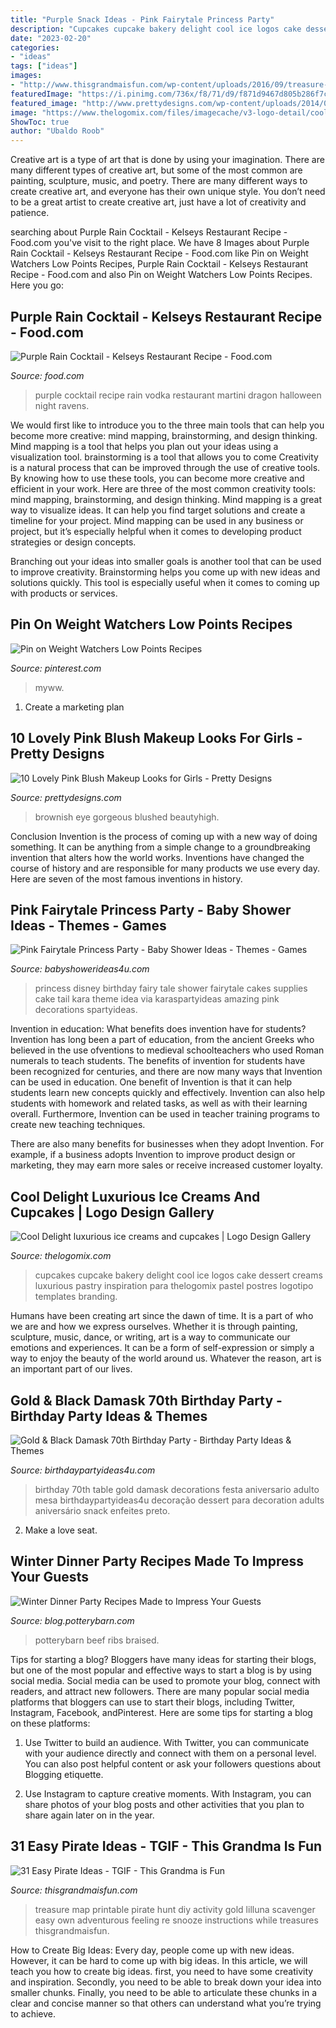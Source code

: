 ```yaml
---
title: "Purple Snack Ideas - Pink Fairytale Princess Party"
description: "Cupcakes cupcake bakery delight cool ice logos cake dessert creams luxurious pastry inspiration para thelogomix pastel postres logotipo templates branding"
date: "2023-02-20"
categories:
- "ideas"
tags: ["ideas"]
images:
- "http://www.thisgrandmaisfun.com/wp-content/uploads/2016/09/treasure-map-2.jpg"
featuredImage: "https://i.pinimg.com/736x/f8/71/d9/f871d9467d805b286f7ce3264a62318e.jpg"
featured_image: "http://www.prettydesigns.com/wp-content/uploads/2014/07/Brownish-Grey-Smokey-Eyes-and-Pink-Blush.jpg"
image: "https://www.thelogomix.com/files/imagecache/v3-logo-detail/cool-delight-2.png"
ShowToc: true
author: "Ubaldo Roob"
---
```



Creative art is a type of art that is done by using your imagination. There are many different types of creative art, but some of the most common are painting, sculpture, music, and poetry. There are many different ways to create creative art, and everyone has their own unique style. You don’t need to be a great artist to create creative art, just have a lot of creativity and patience.

	

		
searching about Purple Rain Cocktail - Kelseys Restaurant Recipe - Food.com you've visit to the right place. We have 8 Images about Purple Rain Cocktail - Kelseys Restaurant Recipe - Food.com like Pin on Weight Watchers Low Points Recipes, Purple Rain Cocktail - Kelseys Restaurant Recipe - Food.com and also Pin on Weight Watchers Low Points Recipes. Here you go:
		
    
## Purple Rain Cocktail - Kelseys Restaurant Recipe - Food.com

<img loading=lazy src="http://img.sndimg.com/food/image/upload/w_614,h_461,c_fit/v1/img/recipes/48/02/84/pic6v5QvL.jpg" onerror="this.onerror=null;this.src='https://tse2.mm.bing.net/th?id=OIP.cRqB3tXUeDKJCfEAe2GVjAHaE6&amp;pid=15.1';" alt="Purple Rain Cocktail - Kelseys Restaurant Recipe - Food.com">

_Source: food.com_

>purple cocktail recipe rain vodka restaurant martini dragon halloween night ravens. 

	

We would first like to introduce you to the three main tools that can help you become more creative: mind mapping, brainstorming, and design thinking. Mind mapping is a tool that helps you plan out your ideas using a visualization tool. brainstorming is a tool that allows you to come
Creativity is a natural process that can be improved through the use of creative tools. By knowing how to use these tools, you can become more creative and efficient in your work. Here are three of the most common creativity tools: mind mapping, brainstorming, and design thinking.
Mind mapping is a great way to visualize ideas. It can help you find target solutions and create a timeline for your project. Mind mapping can be used in any business or project, but it’s especially helpful when it comes to developing product strategies or design concepts.

Branching out your ideas into smaller goals is another tool that can be used to improve creativity. Brainstorming helps you come up with new ideas and solutions quickly. This tool is especially useful when it comes to coming up with products or services.

    
## Pin On Weight Watchers Low Points Recipes

<img loading=lazy src="https://i.pinimg.com/736x/f8/71/d9/f871d9467d805b286f7ce3264a62318e.jpg" onerror="this.onerror=null;this.src='https://tse4.mm.bing.net/th?id=OIP.4DXoFNT6v_S1ys0cNQpc7wHaLH&amp;pid=15.1';" alt="Pin on Weight Watchers Low Points Recipes">

_Source: pinterest.com_

>myww. 

	

1. Create a marketing plan 

    
## 10 Lovely Pink Blush Makeup Looks For Girls - Pretty Designs

<img loading=lazy src="http://www.prettydesigns.com/wp-content/uploads/2014/07/Brownish-Grey-Smokey-Eyes-and-Pink-Blush.jpg" onerror="this.onerror=null;this.src='https://tse3.mm.bing.net/th?id=OIP.1P8Nzs6uyTw2mHFmXey_kAHaKZ&amp;pid=15.1';" alt="10 Lovely Pink Blush Makeup Looks for Girls - Pretty Designs">

_Source: prettydesigns.com_

>brownish eye gorgeous blushed beautyhigh. 

	

Conclusion
Invention is the process of coming up with a new way of doing something. It can be anything from a simple change to a groundbreaking invention that alters how the world works. Inventions have changed the course of history and are responsible for many products we use every day. Here are seven of the most famous inventions in history.

    
## Pink Fairytale Princess Party - Baby Shower Ideas - Themes - Games

<img loading=lazy src="http://www.babyshowerideas4u.com/wp-content/uploads/2014/01/princess-71.jpg" onerror="this.onerror=null;this.src='https://tse3.mm.bing.net/th?id=OIP.hDgV64mRUwX_NlalwpUVEQHaLH&amp;pid=15.1';" alt="Pink Fairytale Princess Party - Baby Shower Ideas - Themes - Games">

_Source: babyshowerideas4u.com_

>princess disney birthday fairy tale shower fairytale cakes supplies cake tail kara theme idea via karaspartyideas amazing pink decorations spartyideas. 

	

Invention in education: What benefits does invention have for students?
Invention has long been a part of education, from the ancient Greeks who believed in the use ofventions to medieval schoolteachers who used Roman numerals to teach students. The benefits of invention for students have been recognized for centuries, and there are now many ways that Invention can be used in education. 
One benefit of Invention is that it can help students learn new concepts quickly and effectively. Invention can also help students with homework and related tasks, as well as with their learning overall. Furthermore, Invention can be used in teacher training programs to create new teaching techniques. 

There are also many benefits for businesses when they adopt Invention. For example, if a business adopts Invention to improve product design or marketing, they may earn more sales or receive increased customer loyalty.

    
## Cool Delight Luxurious Ice Creams And Cupcakes | Logo Design Gallery

<img loading=lazy src="https://www.thelogomix.com/files/imagecache/v3-logo-detail/cool-delight-2.png" onerror="this.onerror=null;this.src='https://tse3.mm.bing.net/th?id=OIP.F4srBc6-q2DkM0UnLfnrLwHaHa&amp;pid=15.1';" alt="Cool Delight luxurious ice creams and cupcakes | Logo Design Gallery">

_Source: thelogomix.com_

>cupcakes cupcake bakery delight cool ice logos cake dessert creams luxurious pastry inspiration para thelogomix pastel postres logotipo templates branding. 

	

Humans have been creating art since the dawn of time. It is a part of who we are and how we express ourselves. Whether it is through painting, sculpture, music, dance, or writing, art is a way to communicate our emotions and experiences. It can be a form of self-expression or simply a way to enjoy the beauty of the world around us. Whatever the reason, art is an important part of our lives.

    
## Gold &amp; Black Damask 70th Birthday Party - Birthday Party Ideas &amp; Themes

<img loading=lazy src="http://www.birthdaypartyideas4u.com/wp-content/uploads/2015/03/gold-black-damask-70th-birthday-party-dessert-table-close-ip-570x380.jpg" onerror="this.onerror=null;this.src='https://tse2.mm.bing.net/th?id=OIP.Bm9zFmfY1UuUR6_ZlvCqcgHaE8&amp;pid=15.1';" alt="Gold &amp; Black Damask 70th Birthday Party - Birthday Party Ideas &amp; Themes">

_Source: birthdaypartyideas4u.com_

>birthday 70th table gold damask decorations festa aniversario adulto mesa birthdaypartyideas4u decoração dessert para decoration adults aniversário snack enfeites preto. 

	

2. Make a love seat.

    
## Winter Dinner Party Recipes Made To Impress Your Guests

<img loading=lazy src="https://blog.potterybarn.com/wp-content/uploads/2015/02/0028.jpg" onerror="this.onerror=null;this.src='https://tse3.mm.bing.net/th?id=OIP.mRzxvZ4Q7B4yJvpc2XyQhQHaLH&amp;pid=15.1';" alt="Winter Dinner Party Recipes Made to Impress Your Guests">

_Source: blog.potterybarn.com_

>potterybarn beef ribs braised. 

	

Tips for starting a blog?
Bloggers have many ideas for starting their blogs, but one of the most popular and effective ways to start a blog is by using social media. Social media can be used to promote your blog, connect with readers, and attract new followers. There are many popular social media platforms that bloggers can use to start their blogs, including Twitter, Instagram, Facebook, andPinterest. Here are some tips for starting a blog on these platforms:
1. Use Twitter to build an audience. With Twitter, you can communicate with your audience directly and connect with them on a personal level. You can also post helpful content or ask your followers questions about Blogging etiquette.

2. Use Instagram to capture creative moments. With Instagram, you can share photos of your blog posts and other activities that you plan to share again later on in the year.

    
## 31 Easy Pirate Ideas - TGIF - This Grandma Is Fun

<img loading=lazy src="http://www.thisgrandmaisfun.com/wp-content/uploads/2016/09/treasure-map-2.jpg" onerror="this.onerror=null;this.src='https://tse2.mm.bing.net/th?id=OIP.3ty0VOIjlwFyA6-ijMXARgHaJS&amp;pid=15.1';" alt="31 Easy Pirate Ideas - TGIF - This Grandma is Fun">

_Source: thisgrandmaisfun.com_

>treasure map printable pirate hunt diy activity gold lilluna scavenger easy own adventurous feeling re snooze instructions while treasures thisgrandmaisfun. 

	

How to Create Big Ideas:
Every day, people come up with new ideas. However, it can be hard to come up with big ideas. In this article, we will teach you how to create big ideas. first, you need to have some creativity and inspiration. Secondly, you need to be able to break down your idea into smaller chunks. Finally, you need to be able to articulate these chunks in a clear and concise manner so that others can understand what you’re trying to achieve.

